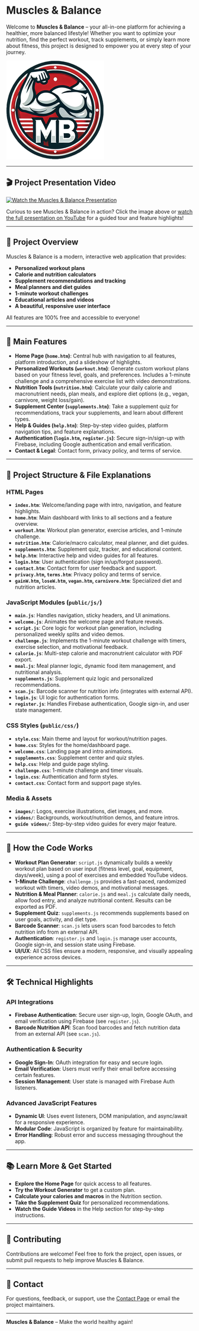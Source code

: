 # Muscles & Balance

Welcome to **Muscles & Balance** – your all-in-one platform for achieving a healthier, more balanced lifestyle! Whether you want to optimize your nutrition, find the perfect workout, track supplements, or simply learn more about fitness, this project is designed to empower you at every step of your journey.

![Muscles & Balance Logo](public/images/MBlogo.png)

---

## 🎬 Project Presentation Video

[![Watch the Muscles & Balance Presentation](https://img.youtube.com/vi/bhsddRrvvh0/0.jpg)](https://youtu.be/bhsddRrvvh0?si=TISFgPWqLhPs5UgX)

Curious to see Muscles & Balance in action? Click the image above or [watch the full presentation on YouTube](https://youtu.be/bhsddRrvvh0?si=TISFgPWqLhPs5UgX) for a guided tour and feature highlights!

---

## 🌟 Project Overview

Muscles & Balance is a modern, interactive web application that provides:
- **Personalized workout plans**
- **Calorie and nutrition calculators**
- **Supplement recommendations and tracking**
- **Meal planners and diet guides**
- **1-minute workout challenges**
- **Educational articles and videos**
- **A beautiful, responsive user interface**

All features are 100% free and accessible to everyone!

---

## 🚀 Main Features

- **Home Page (`home.htm`)**: Central hub with navigation to all features, platform introduction, and a slideshow of highlights.
- **Personalized Workouts (`workout.htm`)**: Generate custom workout plans based on your fitness level, goals, and preferences. Includes a 1-minute challenge and a comprehensive exercise list with video demonstrations.
- **Nutrition Tools (`nutrition.htm`)**: Calculate your daily calorie and macronutrient needs, plan meals, and explore diet options (e.g., vegan, carnivore, weight loss/gain).
- **Supplement Center (`supplements.htm`)**: Take a supplement quiz for recommendations, track your supplements, and learn about different types.
- **Help & Guides (`help.htm`)**: Step-by-step video guides, platform navigation tips, and feature explanations.
- **Authentication (`login.htm`, `register.js`)**: Secure sign-in/sign-up with Firebase, including Google authentication and email verification.
- **Contact & Legal**: Contact form, privacy policy, and terms of service.

---

## 📁 Project Structure & File Explanations

### HTML Pages
- **`index.htm`**: Welcome/landing page with intro, navigation, and feature highlights.
- **`home.htm`**: Main dashboard with links to all sections and a feature overview.
- **`workout.htm`**: Workout plan generator, exercise articles, and 1-minute challenge.
- **`nutrition.htm`**: Calorie/macro calculator, meal planner, and diet guides.
- **`supplements.htm`**: Supplement quiz, tracker, and educational content.
- **`help.htm`**: Interactive help and video guides for all features.
- **`login.htm`**: User authentication (sign in/up/forgot password).
- **`contact.htm`**: Contact form for user feedback and support.
- **`privacy.htm`, `terms.htm`**: Privacy policy and terms of service.
- **`gainW.htm`, `loseW.htm`, `vegan.htm`, `carnivore.htm`**: Specialized diet and nutrition articles.

### JavaScript Modules (`public/js/`)
- **`main.js`**: Handles navigation, sticky headers, and UI animations.
- **`welcome.js`**: Animates the welcome page and feature reveals.
- **`script.js`**: Core logic for workout plan generation, including personalized weekly splits and video demos.
- **`challenge.js`**: Implements the 1-minute workout challenge with timers, exercise selection, and motivational feedback.
- **`calorie.js`**: Multi-step calorie and macronutrient calculator with PDF export.
- **`meal.js`**: Meal planner logic, dynamic food item management, and nutritional analysis.
- **`supplements.js`**: Supplement quiz logic and personalized recommendations.
- **`scan.js`**: Barcode scanner for nutrition info (integrates with external API).
- **`login.js`**: UI logic for authentication forms.
- **`register.js`**: Handles Firebase authentication, Google sign-in, and user state management.

### CSS Styles (`public/css/`)
- **`style.css`**: Main theme and layout for workout/nutrition pages.
- **`home.css`**: Styles for the home/dashboard page.
- **`welcome.css`**: Landing page and intro animations.
- **`supplements.css`**: Supplement center and quiz styles.
- **`help.css`**: Help and guide page styling.
- **`challenge.css`**: 1-minute challenge and timer visuals.
- **`login.css`**: Authentication and form styles.
- **`contact.css`**: Contact form and support page styles.

### Media & Assets
- **`images/`**: Logos, exercise illustrations, diet images, and more.
- **`videos/`**: Backgrounds, workout/nutrition demos, and feature intros.
- **`guide videos/`**: Step-by-step video guides for every major feature.

---

## 🧩 How the Code Works

- **Workout Plan Generator**: `script.js` dynamically builds a weekly workout plan based on user input (fitness level, goal, equipment, days/week), using a pool of exercises and embedded YouTube videos.
- **1-Minute Challenge**: `challenge.js` provides a fast-paced, randomized workout with timers, video demos, and motivational messages.
- **Nutrition & Meal Planner**: `calorie.js` and `meal.js` calculate daily needs, allow food entry, and analyze nutritional content. Results can be exported as PDF.
- **Supplement Quiz**: `supplements.js` recommends supplements based on user goals, activity, and diet type.
- **Barcode Scanner**: `scan.js` lets users scan food barcodes to fetch nutrition info from an external API.
- **Authentication**: `register.js` and `login.js` manage user accounts, Google sign-in, and session state using Firebase.
- **UI/UX**: All CSS files ensure a modern, responsive, and visually appealing experience across devices.

---

## 🛠️ Technical Highlights

### API Integrations
- **Firebase Authentication**: Secure user sign-up, login, Google OAuth, and email verification using Firebase (see `register.js`).
- **Barcode Nutrition API**: Scan food barcodes and fetch nutrition data from an external API (see `scan.js`).

### Authentication & Security
- **Google Sign-In**: OAuth integration for easy and secure login.
- **Email Verification**: Users must verify their email before accessing certain features.
- **Session Management**: User state is managed with Firebase Auth listeners.

### Advanced JavaScript Features
- **Dynamic UI**: Uses event listeners, DOM manipulation, and async/await for a responsive experience.
- **Modular Code**: JavaScript is organized by feature for maintainability.
- **Error Handling**: Robust error and success messaging throughout the app.

---

## 📚 Learn More & Get Started

- **Explore the Home Page** for quick access to all features.
- **Try the Workout Generator** to get a custom plan.
- **Calculate your calories and macros** in the Nutrition section.
- **Take the Supplement Quiz** for personalized recommendations.
- **Watch the Guide Videos** in the Help section for step-by-step instructions.

---

## 🤝 Contributing

Contributions are welcome! Feel free to fork the project, open issues, or submit pull requests to help improve Muscles & Balance.

---

## 📧 Contact

For questions, feedback, or support, use the [Contact Page](https://muscles-and-balance-7.web.app/contact.htm) or email the project maintainers.

---

**Muscles & Balance** – Make the world healthy again!

